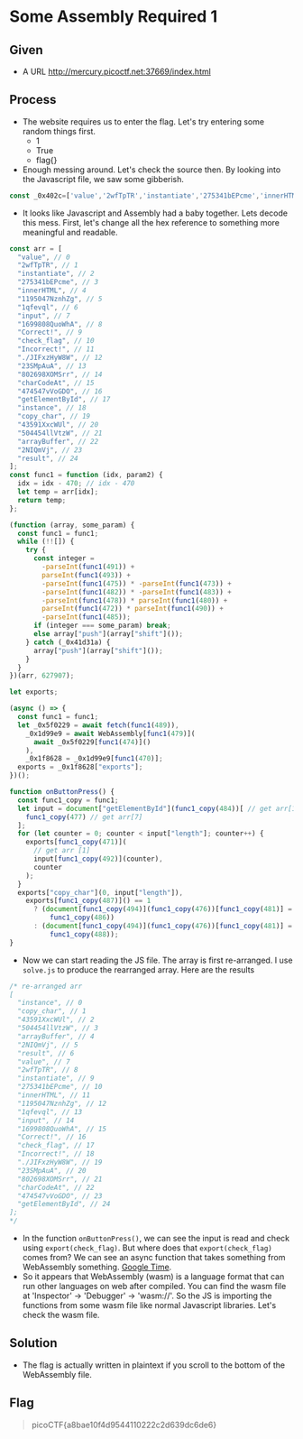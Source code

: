 # Some Assembly Required 1

## Given
* A URL http://mercury.picoctf.net:37669/index.html

## Process
* The website requires us to enter the flag. Let's try entering some random things first.
    * 1
    * True
    * flag{}
* Enough messing around. Let's check the source then. By looking into the Javascript file, we saw some gibberish.
```Javascript
const _0x402c=['value','2wfTpTR','instantiate','275341bEPcme','innerHTML','1195047NznhZg','1qfevql','input','1699808QuoWhA','Correct!','check_flag','Incorrect!','./JIFxzHyW8W','23SMpAuA','802698XOMSrr','charCodeAt','474547vVoGDO','getElementById','instance','copy_char','43591XxcWUl','504454llVtzW','arrayBuffer','2NIQmVj','result'];const _0x4e0e=function(_0x553839,_0x53c021){_0x553839=_0x553839-0x1d6;let _0x402c6f=_0x402c[_0x553839];return _0x402c6f;};(function(_0x76dd13,_0x3dfcae){const _0x371ac6=_0x4e0e;while(!![]){try{const _0x478583=-parseInt(_0x371ac6(0x1eb))+parseInt(_0x371ac6(0x1ed))+-parseInt(_0x371ac6(0x1db))*-parseInt(_0x371ac6(0x1d9))+-parseInt(_0x371ac6(0x1e2))*-parseInt(_0x371ac6(0x1e3))+-parseInt(_0x371ac6(0x1de))*parseInt(_0x371ac6(0x1e0))+parseInt(_0x371ac6(0x1d8))*parseInt(_0x371ac6(0x1ea))+-parseInt(_0x371ac6(0x1e5));if(_0x478583===_0x3dfcae)break;else _0x76dd13['push'](_0x76dd13['shift']());}catch(_0x41d31a){_0x76dd13['push'](_0x76dd13['shift']());}}}(_0x402c,0x994c3));let exports;(async()=>{const _0x48c3be=_0x4e0e;let _0x5f0229=await fetch(_0x48c3be(0x1e9)),_0x1d99e9=await WebAssembly[_0x48c3be(0x1df)](await _0x5f0229[_0x48c3be(0x1da)]()),_0x1f8628=_0x1d99e9[_0x48c3be(0x1d6)];exports=_0x1f8628['exports'];})();function onButtonPress(){const _0xa80748=_0x4e0e;let _0x3761f8=document['getElementById'](_0xa80748(0x1e4))[_0xa80748(0x1dd)];for(let _0x16c626=0x0;_0x16c626<_0x3761f8['length'];_0x16c626++){exports[_0xa80748(0x1d7)](_0x3761f8[_0xa80748(0x1ec)](_0x16c626),_0x16c626);}exports['copy_char'](0x0,_0x3761f8['length']),exports[_0xa80748(0x1e7)]()==0x1?document[_0xa80748(0x1ee)](_0xa80748(0x1dc))[_0xa80748(0x1e1)]=_0xa80748(0x1e6):document[_0xa80748(0x1ee)](_0xa80748(0x1dc))[_0xa80748(0x1e1)]=_0xa80748(0x1e8);}
```
* It looks like Javascript and Assembly had a baby together. Lets decode this mess. First, let's change all the hex reference to something more meaningful and readable.
```Javascript
const arr = [
  "value", // 0
  "2wfTpTR", // 1
  "instantiate", // 2
  "275341bEPcme", // 3
  "innerHTML", // 4
  "1195047NznhZg", // 5
  "1qfevql", // 6
  "input", // 7
  "1699808QuoWhA", // 8
  "Correct!", // 9
  "check_flag", // 10
  "Incorrect!", // 11
  "./JIFxzHyW8W", // 12
  "23SMpAuA", // 13
  "802698XOMSrr", // 14
  "charCodeAt", // 15
  "474547vVoGDO", // 16
  "getElementById", // 17
  "instance", // 18
  "copy_char", // 19
  "43591XxcWUl", // 20
  "504454llVtzW", // 21
  "arrayBuffer", // 22
  "2NIQmVj", // 23
  "result", // 24
];
const func1 = function (idx, param2) {
  idx = idx - 470; // idx - 470
  let temp = arr[idx];
  return temp;
};

(function (array, some_param) {
  const func1 = func1;
  while (!![]) {
    try {
      const integer =
        -parseInt(func1(491)) +
        parseInt(func1(493)) +
        -parseInt(func1(475)) * -parseInt(func1(473)) +
        -parseInt(func1(482)) * -parseInt(func1(483)) +
        -parseInt(func1(478)) * parseInt(func1(480)) +
        parseInt(func1(472)) * parseInt(func1(490)) +
        -parseInt(func1(485));
      if (integer === some_param) break;
      else array["push"](array["shift"]());
    } catch (_0x41d31a) {
      array["push"](array["shift"]());
    }
  }
})(arr, 627907);

let exports;

(async () => {
  const func1 = func1;
  let _0x5f0229 = await fetch(func1(489)),
    _0x1d99e9 = await WebAssembly[func1(479)](
      await _0x5f0229[func1(474)]()
    ),
    _0x1f8628 = _0x1d99e9[func1(470)];
  exports = _0x1f8628["exports"];
})();

function onButtonPress() {
  const func1_copy = func1;
  let input = document["getElementById"](func1_copy(484))[ // get arr[14]
    func1_copy(477) // get arr[7]
  ];
  for (let counter = 0; counter < input["length"]; counter++) {
    exports[func1_copy(471)](
      // get arr [1]
      input[func1_copy(492)](counter),
      counter
    );
  }
  exports["copy_char"](0, input["length"]),
    exports[func1_copy(487)]() == 1
      ? (document[func1_copy(494)](func1_copy(476))[func1_copy(481)] =
          func1_copy(486))
      : (document[func1_copy(494)](func1_copy(476))[func1_copy(481)] =
          func1_copy(488));
}
```
* Now we can start reading the JS file. The array is first re-arranged. I use `solve.js` to produce the rearranged array. Here are the results
```Javascript
/* re-arranged arr
[
  "instance", // 0
  "copy_char", // 1
  "43591XxcWUl", // 2
  "504454llVtzW", // 3
  "arrayBuffer", // 4
  "2NIQmVj", // 5
  "result", // 6
  "value", // 7
  "2wfTpTR", // 8
  "instantiate", // 9
  "275341bEPcme", // 10
  "innerHTML", // 11
  "1195047NznhZg", // 12
  "1qfevql", // 13
  "input", // 14
  "1699808QuoWhA", // 15
  "Correct!", // 16
  "check_flag", // 17
  "Incorrect!", // 18
  "./JIFxzHyW8W", // 19
  "23SMpAuA", // 20
  "802698XOMSrr", // 21
  "charCodeAt", // 22
  "474547vVoGDO", // 23
  "getElementById", // 24
];
*/ 
```
* In the function `onButtonPress()`, we can see the input is read and check using `export(check_flag)`. But where does that `export(check_flag)` comes from? We can see an async function that takes something from WebAssembly something. [Google Time](https://webassembly.org/).
* So it appears that WebAssembly (wasm) is a language format that can run other languages on web after compiled. You can find the wasm file at 'Inspector' -> 'Debugger' -> 'wasm://'. So the JS is importing the functions from some wasm file like normal Javascript libraries. Let's check the wasm file.

## Solution
* The flag is actually written in plaintext if you scroll to the bottom of the WebAssembly file.

## Flag
> picoCTF{a8bae10f4d9544110222c2d639dc6de6}


